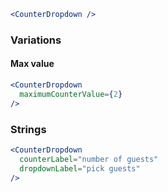 ```jsx
<CounterDropdown />
```

### Variations

#### Max value

```jsx
<CounterDropdown
  maximumCounterValue={2}
/>
```

### Strings

```jsx
<CounterDropdown
  counterLabel="number of guests"
  dropdownLabel="pick guests"
/>